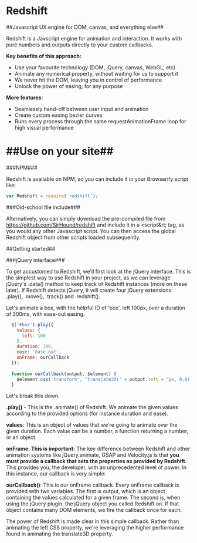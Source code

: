 Redshift
========

##Javascript UX engine for DOM, canvas, and everything else##

Redshift is a Javscript engine for animation and interaction. It works with pure numbers and outputs directly to your custom callbacks.

**Key benefits of this approach:**

* Use your favourite technology (DOM, jQuery, canvas, WebGL, etc)
* Animate any numerical property, without waiting for us to support it
* We never hit the DOM, leaving you in control of performance
* Unlock the power of easing, for any purpose


**More features:**

* Seamlessly hand-off between user input and animation
* Create custom easing bezier curves
* Runs every process through the same requestAnimationFrame loop for high visual performance


##Use on your site##
========

###NPM###

Redshift is available on NPM, so you can include it in your Browserify script like:

```javascript  
var Redshift = require('redshift');
```

###Old-school file include###

Alternatively, you can simply download the pre-compiled file from https://github.com/SirHound/redshift and include it in a &lt;script&rt; tag, as you would any other Javascript script. You can then access the global Redshift object from other scripts loaded subsequently.


##Getting started##

###jQuery interface###

To get accustomed to Redshift, we'll first look at the jQuery interface. This is the simplest way to use Redshift in your project, as we can leverage jQuery's .data() method to keep track of Redshift instances (more on these later). If Redshift detects jQuery, it will create four jQuery extensions: .play(), .move(), .track() and .redshift().

Let's animate a box, with the helpful ID of 'box', left 100px, over a duration of 300ms, with ease-out easing.

```javascript
  $('#box').play({
    values: {
      left: 100
    },
    duration: 300,
    ease: 'ease-out',
    onFrame: ourCallback
  });
  
  function ourCallback(output, $element) {
    $element.css('transform', 'translate3D(' + output.left + 'px, 0,0)');
  }
```  

Let's break this down.

**.play()** - This is the .animate() of Redshift. We animate the given values according to the provided options (for instance duration and ease).

**values**: This is an object of values that we're going to animate over the given duration. Each value can be a number, a function returning a number, or an object. 

**onFrame**: **This is important:** The key difference between Redshift and other animation systems like jQuery.animate, GSAP and Velocity.js is that **you must provide a callback that sets the properties as provided by Redshift.** This provides you, the developer, with an unprecedented level of power. In this instance, our callback is very simple:

**ourCallback()**: This is our onFrame callback. Every onFrame callback is provided with two variables. The first is output, which is an object containing the values calculated for a given frame. The second is, when using the jQuery plugin, the jQuery object you called Redshift on. If that object contains many DOM elements, we fire the callback once for each.

The power of Redshift is made clear in this simple callback. Rather than animating the left CSS property, we're leveraging the higher performance found in animating the translate3D property.
